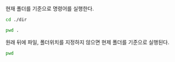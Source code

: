 현재 폴더를 기준으로 명령어를 실행한다.

```Bash
cd ./dir
```

```Bash
pwd .
```

원래 뒤에 파일, 폴더위치를 지정하지 않으면 현제 폴더를 기준으로 실행된다.

```Bash
pwd
```